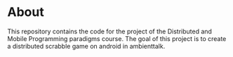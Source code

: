 # About

This repository contains the code for the project of the Distributed and Mobile Programming paradigms course. The goal of this project is to create a distributed scrabble game on android in ambienttalk.